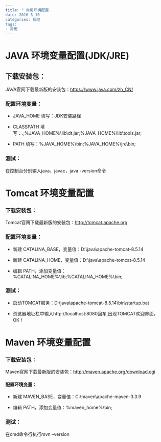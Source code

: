 ```yaml
---
title: " 常用环境配置
date: 2016-5-10
categories: 规范
tags:
- 常用
---
```




# JAVA 环境变量配置(JDK/JRE)

## 下载安装包：
JAVA官网下载最新版的安装包：https://www.java.com/zh_CN/

### 配置环境变量：

- JAVA_HOME 填写：JDK安装路径

- CLASSPATH 填写：.;%JAVA_HOME%\lib\dt.jar;%JAVA_HOME%\lib\tools.jar;

- PATH 填写：%JAVA_HOME%\bin;%JAVA_HOME%\jre\bin;

### 测试：

在控制台分别输入java，javac，java -version命令

# Tomcat 环境变量配置

### 下载安装包：

Tomcat官网下载最新版的安装包：http://tomcat.apache.org

### 配置环境变量：

- 新建 CATALINA_BASE，变量值：D:\java\apache-tomcat-8.5.14

- 新建 CATALINA_HOME，变量值：D:\java\apache-tomcat-8.5.14

- 编辑 PATH，添加变量值：%CATALINA_HOME%\lib;%CATALINA_HOME%\bin;

### 测试：

- 启动TOMCAT服务：D:\java\apache-tomcat-8.5.14\bin\startup.bat

- 浏览器地址栏中输入http://localhost:8080回车,出现TOMCAT欢迎界面，OK！

# Maven 环境变量配置

### 下载安装包：

Maven官网下载最新版的安装包：http://maven.apache.org/download.cgi

#### 配置环境变量：

- 新建 MAVEN_BASE，变量值：C:\maven\apache-maven-3.3.9

- 编辑 PATH，添加变量值：%maven_home%\bin;

### 测试：

在cmd命令行执行mvn –version
